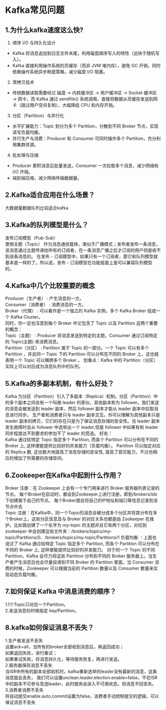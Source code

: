 # Kafka常见问题
## 1.为什么kafka速度这么快?
1. 顺序 I/O 与持久化设计
- Kafka 将消息追加到日志文件末尾，利用磁盘顺序写入的特性（远快于随机写入）。
- Kafka 直接利用操作系统的页缓存（而非 JVM 堆内存），避免 GC 开销，同时依赖操作系统异步刷盘策略，减少磁盘 I/O 阻塞。
2. 零拷贝技术
- 传统数据读取需要经过 磁盘 → 内核缓冲区 → 用户缓冲区 → Socket 缓冲区 → 网卡，而 Kafka 通过 sendfile() 系统调用，直接将数据从页缓存发送到网卡（跳过用户空间复制），大幅降低 CPU 和内存开销。
3. 分区（Partition）与并行化
- 水平扩展能力：Topic 划分为多个 Partition，分散到不同 Broker 节点，实现读写负载均衡。
- 并行生产与消费：Producer 和 Consumer 可同时操作多个 Partition，充分利用集群资源。
4. 批处理与压缩
- Producer 累积消息后批量发送，Consumer 一次拉取多个消息，减少网络和 I/O 开销。
- 端到端压缩，减少网络传输数据量。

## 2.Kafka适合应用在什么场景？
大数据量数据队列比较适合kafka  

## 3.Kafka的队列模型是什么？
发布订阅模型（Pub-Sub）  
使用主题（Topic） 作为消息通信载体，类似于广播模式；发布者发布一条消息，该消息通过主题传递给所有的订阅者，在一条消息广播之后才订阅的用户则是收不到该条消息的。
在发布 - 订阅模型中，如果只有一个订阅者，那它和队列模型就基本是一样的了。所以说，发布 - 订阅模型在功能层面上是可以兼容队列模型的。

## 4.Kafka中几个比较重要的概念
Producer（生产者） : 产生消息的一方。  
Consumer（消费者） : 消费消息的一方。  
Broker（代理） : 可以看作是一个独立的 Kafka 实例。多个 Kafka Broker 组成一个 Kafka Cluster。  
同时，你一定也注意到每个 Broker 中又包含了 Topic 以及 Partition 这两个重要的概念：  
Topic（主题） : Producer 将消息发送到特定的主题，Consumer 通过订阅特定的 Topic(主题) 来消费消息。  
Partition（分区） : Partition 属于 Topic 的一部分。一个 Topic 可以有多个 Partition ，并且同一 Topic 下的 Partition 可以分布在不同的 Broker 上，这也就表明一个 Topic 可以横跨多个 Broker 。
划重点：Kafka 中的 Partition（分区） 实际上可以对应成为消息队列中的队列。  

## 5.Kafka的多副本机制，有什么好处？
Kafka 为分区（Partition）引入了多副本（Replica）机制。分区（Partition）中的多个副本之间会有一个叫做 leader 的家伙，其他副本称为 follower。我们发送的消息会被发送到 leader 副本，然后 follower 副本才能从 leader 副本中拉取消息进行同步。
生产者和消费者只与 leader 副本交互。你可以理解为其他副本只是 leader 副本的拷贝，它们的存在只是为了保证消息存储的安全性。当 leader 副本发生故障时会从 follower 中选举出一个 leader,但是 follower 中如果有和 leader 同步程度达不到要求的参加不了 leader 的竞选。
好处：  
Kafka 通过给特定 Topic 指定多个 Partition, 而各个 Partition 可以分布在不同的 Broker 上, 这样便能提供比较好的并发能力（负载均衡）。
Partition 可以指定对应的 Replica 数, 这也极大地提高了消息存储的安全性, 提高了容灾能力，不过也相应的增加了所需要的存储空间。  

## 6.Zookeeper在Kafka中起到什么作用？
Broker 注册：在 Zookeeper 上会有一个专门用来进行 Broker 服务器列表记录的节点。
每个Broker在启动时，都会到Zookeeper上进行注册，即到/brokers/ids 下创建属于自己的节点。
每个Broker就会将自己的IP地址和端口等信息记录到该节点中去  
Topic 注册：在Kafka中，同一个Topic的消息会被分成多个分区并将其分布在多个Broker上，这些分区信息及与 Broker 的对应关系也都是由 Zookeeper 在维护。比如我创建了一个名字为 my-topic 的主题并且它有两个分区，对应到 zookeeper 中会创建这些文件夹：/brokers/topics/my-topic/Partitions/0、/brokers/topics/my-topic/Partitions/1
负载均衡 ：上面也说过了 Kafka 通过给特定 Topic 指定多个 Partition, 而各个 Partition 可以分布在不同的 Broker 上, 这样便能提供比较好的并发能力。 对于同一个 Topic 的不同 Partition，Kafka 会尽力将这些 Partition 分布到不同的 Broker 服务器上。当生产者产生消息后也会尽量投递到不同 Broker 的 Partition 里面。当 Consumer 消费的时候，Zookeeper 可以根据当前的 Partition 数量以及 Consumer 数量来实现动态负载均衡。

## 7.如何保证 Kafka 中消息消费的顺序？
1.1个Topic只对应一个Partition。  
2.发送消息的时候指定 key/Partition。

## 8.kafka如何保证消息不丢失？
1.生产者发送不丢失  
设置ack=all，当所有的broker全部收到消息后，再返回成功；  
如果返回失败，进行重试；  
如果重试失败，将消息持久化，等待服务恢复，再进行发送。  
2.服务器保存消息不丢失  
当ISR中所有的副本全部宕机时，kafka重新选举的leader没有最新的消息，这条消息就会丢失，
我们可以设置unclean.leader.election.enable=false，不在ISR中的副本不可参与竞选leader，此时服务会进入不可用状态，但消息不回丢失。  
3.消费者消费不丢失  
将自动提交enable.auto.commit设置为false，消费者手动控制提交的逻辑，可以保证消息不丢失